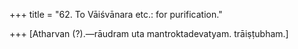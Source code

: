+++
title = "62. To Vāiśvānara etc.: for purification."

+++
[Atharvan (?).—rāudram uta mantroktadevatyam. trāiṣṭubham.]
